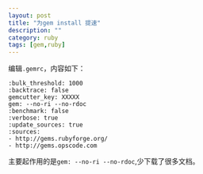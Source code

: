 ```yaml
---
layout: post
title: "为gem install 提速"
description: ""
category: ruby
tags: [gem,ruby]
---
```


编辑`.gemrc`，内容如下：

	:bulk_threshold: 1000
	:backtrace: false
	gemcutter_key: XXXXX
	gem: --no-ri --no-rdoc
	:benchmark: false
	:verbose: true
	:update_sources: true
	:sources: 
	- http://gems.rubyforge.org/
	- http://gems.opscode.com

主要起作用的是`gem: --no-ri --no-rdoc`,少下载了很多文档。